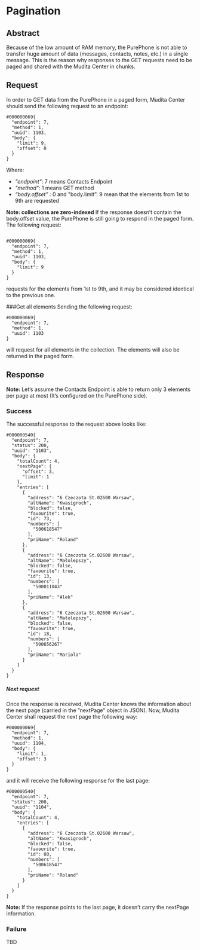 # Pagination

## Abstract
Because of the low amount of RAM memory, the PurePhone is not able to transfer huge amount of data (messages, contacts, notes, etc.) in a single message. This is the reason why responses to the GET requests need to be paged and shared with the Mudita Center in chunks.

## Request
In order to GET data from the PurePhone in a paged form, Mudita Center should send the following request to an endpoint:
```
#000000069{
  "endpoint": 7,
  "method": 1,
  "uuid": 1103,
  "body": {
    "limit": 9,
    "offset": 0
  }
}
```

Where: 
- *"endpoint"*: 7 means Contacts Endpoint
- *"method"*: 1 means GET method
- *“body.offset”* : 0 and "body.limit”: 9 mean that the elements from 1st to 9th are requested 

**Note: collections are zero-indexed**
If the response doesn’t contain the body.offset value, the PurePhone is still going to respond in the paged form.
The following request:
```

#000000069{
  "endpoint": 7,
  "method": 1,
  "uuid": 1103,
  "body": {
    "limit": 9
  }
}
```
requests for the elements from 1st to 9th, and it may be considered identical to the previous one.

###Get all elements
Sending the following request:

```
#000000069{
  "endpoint": 7,
  "method": 1,
  "uuid": 1103
}
```
will request for all elements in the collection. The elements will also be returned in the paged form.

## Response
**Note:** Let’s assume the Contacts Endpoint is able to return only 3 elements per page at most (It’s configured on the PurePhone side).

### Success
The successful response to the request above looks like:
```
#000000540{
  "endpoint": 7,
  "status": 200,
  "uuid": "1103",
  "body": {
    "totalCount": 4,
    "nextPage": {
      "offset": 3,
      "limit": 1
    },
    "entries": [
      {
        "address": "6 Czeczota St.02600 Warsaw",
        "altName": "Kwasigroch",
        "blocked": false,
        "favourite": true,
        "id": 73,
        "numbers": [
          "500618547"
        ],
        "priName": "Roland"
      },
      {
        "address": "6 Czeczota St.02600 Warsaw",
        "altName": "Małolepszy",
        "blocked": false,
        "favourite": true,
        "id": 13,
        "numbers": [
          "500011043"
        ],
        "priName": "Alek"
      },
      {
        "address": "6 Czeczota St.02600 Warsaw",
        "altName": "Małolepszy",
        "blocked": false,
        "favourite": true,
        "id": 18,
        "numbers": [
          "500656267"
        ],
        "priName": "Mariola"
      }
    ]
  }
}
```

##### Next request
Once the response is received, Mudita Center knows the information about the next page (carried in the ”nextPage” object in JSON). Now, Mudita Center shall request the next page the following way:

```
#000000069{
  "endpoint": 7,
  "method": 1,
  "uuid": 1104,
  "body": {
    "limit": 1,
    "offset": 3
  }
}
```
and it will receive the following response for the last page:

```
#000000540{
  "endpoint": 7,
  "status": 200,
  "uuid": "1104",
  "body": {
    "totalCount": 4,
    "entries": [
      {
        "address": "6 Czeczota St.02600 Warsaw",
        "altName": "Kwasigroch",
        "blocked": false,
        "favourite": true,
        "id": 80,
        "numbers": [
          "500618547"
        ],
        "priName": "Roland"
      }
    ]
  }
}
```
**Note:** If the response points to the last page, it doesn’t carry the nextPage information.

### Failure
TBD

